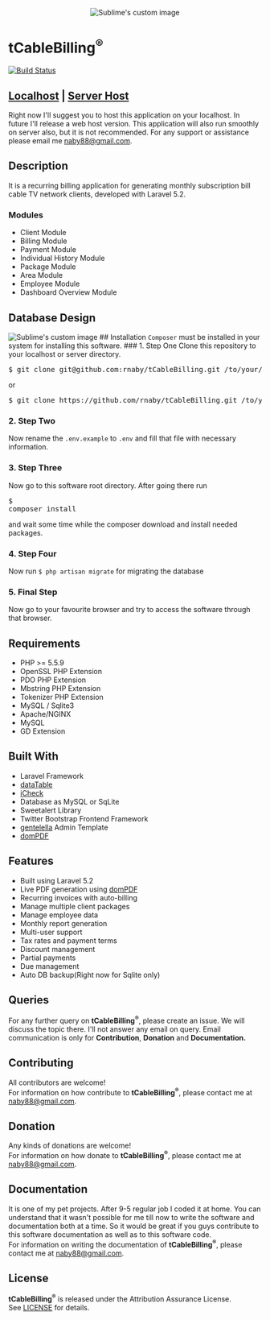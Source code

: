 <p align="center">
  <img src="https://raw.githubusercontent.com/rnaby/tCableBilling/master/public/images/tcablebilling.png" alt="Sublime's custom image"/>
</p>

# tCableBilling<sup>®</sup>

[![Build Status](https://travis-ci.org/rnaby/tCableBilling.svg?branch=master)](https://travis-ci.org/rnaby/tCableBilling)

## [Localhost](https://github.com/rnaby/tCableBilling) | [Server Host](https://github.com/rnaby/tCableBilling)

Right now I'll suggest you to host this application on your localhost. In future I'll release a web host version. This application will also run smoothly on server also, but it is not recommended. For any support or assistance please email  me naby88@gmail.com.

## Description
It is a recurring billing application for generating monthly subscription bill cable TV network clients, developed with Laravel 5.2.

### Modules
* Client Module
* Billing Module
* Payment Module
* Individual History Module
* Package Module
* Area Module
* Employee Module
* Dashboard Overview Module

## Database Design
<img src="https://raw.githubusercontent.com/rnaby/tCableBilling/master/public/images/db_tcablebilling.png" alt="Sublime's custom image"/>
## Installation
<code>Composer</code> must be installed in your system for installing this software.
### 1. Step One
Clone this repository to your localhost or server directory.
<pre>$ git clone git@github.com:rnaby/tCableBilling.git /to/your/path</pre>
or
<pre>$ git clone https://github.com/rnaby/tCableBilling.git /to/your/path</pre>

### 2. Step Two
Now rename the <code>.env.example</code> to <code>.env</code> and fill that file with necessary information.

### 3. Step Three
Now go to this software root directory. After going there run <pre>$ composer install</pre> and wait some time while the composer download and install needed packages.

### 4. Step Four
Now run <code>$ php artisan migrate</code> for migrating the database

### 5. Final Step
Now go to your favourite browser and try to access the software through that browser.

## Requirements
* PHP >= 5.5.9
* OpenSSL PHP Extension
* PDO PHP Extension
* Mbstring PHP Extension
* Tokenizer PHP Extension
* MySQL / Sqlite3
* Apache/NGINX
* MySQL
* GD Extension

## Built With
* Laravel Framework
* [dataTable](https://datatables.net/)
* [iCheck](http://icheck.fronteed.com/)
* Database as MySQL or SqLite
* Sweetalert Library
* Twitter Bootstrap Frontend Framework
* [gentelella](https://github.com/puikinsh/gentelella) Admin Template
* [domPDF](https://dompdf.github.io/)

## Features
* Built using Laravel 5.2
* Live PDF generation using [domPDF](https://dompdf.github.io/)
* Recurring invoices with auto-billing
* Manage multiple client packages
* Manage employee data
* Monthly report generation
* Multi-user support
* Tax rates and payment terms
* Discount management
* Partial payments
* Due management
* Auto DB backup(Right now for Sqlite only)

## Queries 
For any further query on **tCableBilling<sup>®</sup>**, please create an issue. We will discuss the topic there. I'll not answer any email on query. Email communication is only for **Contribution**, **Donation** and **Documentation.**


## Contributing
All contributors are welcome!  
For information on how contribute to **tCableBilling<sup>®</sup>**, please contact me at naby88@gmail.com.

## Donation
Any kinds of donations are welcome!  
For information on how donate to **tCableBilling<sup>®</sup>**, please contact me at naby88@gmail.com.

## Documentation
It is one of my pet projects. After 9-5 regular job I coded it at home. You can understand that it wasn't possible for me till now to write the software and documentation both at a time. So it would be great if you guys contribute to this software documentation as well as to this software code.  
For information on writing the documentation of **tCableBilling<sup>®</sup>**, please contact me at naby88@gmail.com.

## License
**tCableBilling<sup>®</sup>** is released under the Attribution Assurance License.  
See [LICENSE](LICENSE) for details.

